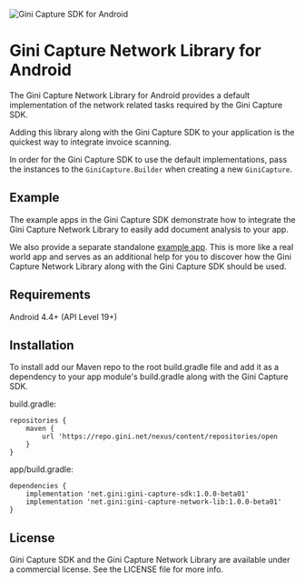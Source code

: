 ![Gini Capture SDK for Android](../GiniVision_Logo.png)

Gini Capture Network Library for Android
===============================

 The Gini Capture Network Library for Android provides a default implementation of the network related
 tasks required by the Gini Capture SDK.
    
Adding this library along with the Gini Capture SDK to your application is the quickest way to
integrate invoice scanning.

In order for the Gini Capture SDK to use the default implementations, pass the instances to the
`GiniCapture.Builder` when creating a new `GiniCapture`.

Example
-------

The example apps in the Gini Capture SDK demonstrate how to integrate the Gini Capture Network
Library to easily add document analysis to your app.

We also provide a separate standalone [example
app](https://github.com/gini/gini-vision-lib-android-example). This is more like a real world app
and serves as an additional help for you to discover how the Gini Capture Network Library along with
the Gini Capture SDK should be used.

Requirements
------------

Android 4.4+ (API Level 19+)

Installation
------------

To install add our Maven repo to the root build.gradle file and add it as a dependency to your app
module's build.gradle along with the Gini Capture SDK.

build.gradle:

```
repositories {
    maven {
        url 'https://repo.gini.net/nexus/content/repositories/open
    }
}
```

app/build.gradle:

```
dependencies {
    implementation 'net.gini:gini-capture-sdk:1.0.0-beta01'
    implementation 'net.gini:gini-capture-network-lib:1.0.0-beta01'
}
```

## License

Gini Capture SDK and the Gini Capture Network Library are available under a commercial license.
See the LICENSE file for more info.
